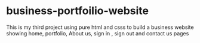 # business-portfoilio-website
This is my third project using pure html and csss to build a business website showing home, portfolio, About us, sign in , sign out and contact us pages 
